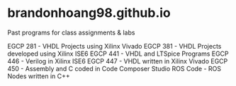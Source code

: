 # brandonhoang98.github.io
Past programs for class assignments &amp; labs
 
EGCP 281 - VHDL Projects using Xilinx Vivado
EGCP 381 - VHDL Projects developed using Xilinx ISE6
EGCP 441 - VHDL and LTSpice Programs
EGCP 446 - Verilog in Xilinx ISE6
EGCP 447 - VHDL written in Xilinx Vivado
EGCP 450 - Assembly and C coded in Code Composer Studio
ROS Code - ROS Nodes written in C++
